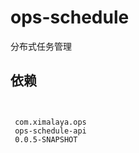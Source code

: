 # ops-schedule
分布式任务管理
## 依赖
<pre><code>
<dependency>
 <groupId>com.ximalaya.ops</groupId>
 <artifactId>ops-schedule-api</artifactId>
 <version>0.0.5-SNAPSHOT</version>
</dependency>
</code></pre>
